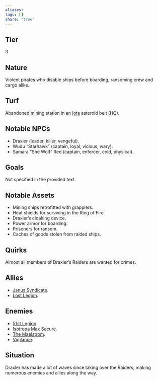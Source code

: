 ```yaml
---
aliases: 
tags: []
share: "true"
---
```

## Tier

3

## Nature

Violent pirates who disable ships before boarding, ransoming crew and cargo alike.

## Turf

Abandoned mining station in an [Iota](../Atlas/Procyon/Iota/Iota.md) asteroid belt (HQ).

## Notable NPCs

- Draxler (leader, killer, vengeful).
- Wudu “Starhawk” (captain, loyal, vicious, wary).
- Samara “She Wolf” Red (captain, enforcer, cold, physical).


## Goals

Not specified in the provided text.

## Notable Assets

- Mining ships retrofitted with grapplers.
- Heat shields for surviving in the Ring of Fire.
- Draxler’s cloaking device.
- Power armor for boarding.
- Prisoners for ransom.
- Caches of goods stolen from raided ships.


## Quirks

Almost all members of Draxler’s Raiders are wanted for crimes.

## Allies

- [Janus Syndicate](./Janus%20Syndicate.md).
- [Lost Legion](./Lost%20Legion.md).


## Enemies

- [51st Legion](./51st%20Legion.md).
- [Isotropa Max Secure](./Isotropa%20Max%20Secure.md).
- [The Maelstrom](./The%20Maelstrom.md).
- [Vigilance](./Vigilance.md).


## Situation

Draxler has made a lot of waves since taking over the Raiders, making numerous enemies and allies along the way.
